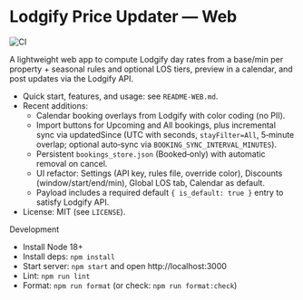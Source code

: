 # Lodgify Price Updater — Web

![CI](https://github.com/dejay2/lodgify-price-updater-web/actions/workflows/ci.yml/badge.svg)

A lightweight web app to compute Lodgify day rates from a base/min per property + seasonal rules and optional LOS tiers, preview in a calendar, and post updates via the Lodgify API.

- Quick start, features, and usage: see `README-WEB.md`.
- Recent additions:
  - Calendar booking overlays from Lodgify with color coding (no PII).
  - Import buttons for Upcoming and All bookings, plus incremental sync via updatedSince (UTC with seconds, `stayFilter=All`, 5‑minute overlap; optional auto‑sync via `BOOKING_SYNC_INTERVAL_MINUTES`).
  - Persistent `bookings_store.json` (Booked‑only) with automatic removal on cancel.
  - UI refactor: Settings (API key, rules file, override color), Discounts (window/start/end/min), Global LOS tab, Calendar as default.
  - Payload includes a required default `{ is_default: true }` entry to satisfy Lodgify API.
- License: MIT (see `LICENSE`).

Development

- Install Node 18+
- Install deps: `npm install`
- Start server: `npm start` and open http://localhost:3000
- Lint: `npm run lint`
- Format: `npm run format` (or check: `npm run format:check`)

